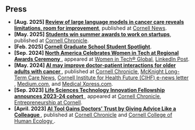 <h2 id="press" style="margin: 20px 0px 10px;">Press</h2>

<ul>
<li><strong>[Aug. 2025] <a href="https://www.human.cornell.edu/news/imported/2025/08/review-large-language-models-cancer-care-reveals-limitations-room-improvement">Review of large language models in cancer care reveals limitations, room for improvement</a></strong>, published at <a href="https://www.human.cornell.edu/news/imported/2025/08/review-large-language-models-cancer-care-reveals-limitations-room-improvement">Cornell News</a>.</li>
  
<li><strong>[May. 2025] <a href="https://news.cornell.edu/stories/2025/05/students-win-summer-awards-work-startups">Students win summer awards to work on startups</a></strong>, published at <a href="https://news.cornell.edu/stories/2025/05/students-win-summer-awards-work-startups">Cornell Chronicle</a>.</li>
  
<li><strong>[Feb. 2025] <a href="https://gradschool.cornell.edu/spotlights/student-spotlight-yuexing-hao/">Cornell Graduate School Student Spotlight</a></strong>.</li>

<li><strong>[Sep. 2024] <a href="https://women-in-tech.org/north-america-celebrates-women-in-tech-at-regional-awards-ceremony/"> North America Celebrates Women in Tech at Regional Awards Ceremony </a></strong>, appeared at <a href="https://women-in-tech.org/north-america-celebrates-women-in-tech-at-regional-awards-ceremony/">Women in Tech® Global</a>, <a href="https://www.linkedin.com/posts/womenintechorg_witga24-womenintech-womeninstem-activity-7243337963449794561-PvXX?utm_source=share&utm_medium=member_desktop">LinkedIn Post</a>.</li>

<li><strong>[May. 2024] <a href="https://news.cornell.edu/stories/2024/05/ai-may-improve-doctor-patient-interactions-older-adults-cancer"> AI may improve doctor-patient interactions for older adults with cancer </a></strong>, published at <a href="https://news.cornell.edu/stories/2024/05/ai-may-improve-doctor-patient-interactions-older-adults-cancer">Cornell Chronicle</a>, <a href="https://www.mcknights.com/news/report-ai-tool-could-boost-communication-for-older-adults-with-cancer/">McKnight Long-Term Care News</a>, <a href="https://ihf.cornell.edu/news/cihf-grants-funding-to-yuexing-haos-research-paper/"> Cornell Institute for Health Future (CIHF) e-news letter </a>, <a href="https://medium.com/acm-cscw/can-grandma-be-involved-in-her-next-clinical-decision-b12fc79c5b7">Medium.com</a>, and <a href="https://medicalxpress.com/news/2024-05-ai-doctorpatient-interactions-older-adults.html">Medical Xpress.com</a>.</li>

<li><strong>[Sep. 2023] <a href="https://news.cornell.edu/stories/2023/09/life-sciences-technology-innovation-fellowship-announces-2023-24-cohort"> Life Sciences Technology Innovation Fellowship announces 2023-24 cohort </a></strong>, appeared at <a href="https://news.cornell.edu/stories/2023/09/life-sciences-technology-innovation-fellowship-announces-2023-24-cohort">Cornell Chronicle</a>, <a href="https://eship.cornell.edu/life-sciences-technology-innovation-fellowship-cohort-2023/">Entrepreneurship at Cornell</a>.</li>

<li><strong>[April. 2023] <a href="https://tech.cornell.edu/news/ai-tool-gains-doctors-trust-by-giving-advice-like-a-colleague/"> AI Tool Gains Doctors’ Trust by Giving Advice Like a Colleague </a></strong>, published at <a href="https://news.cornell.edu/stories/2023/04/ai-tool-gains-doctors-trust-giving-advice-colleague">Cornell Chronicle</a> and <a href="https://www.human.cornell.edu/news/imported/2023/05/human-connection-and-collaboration-are-common-threads-faculty-and-students">Cornell College of Human Ecology </a>.</li>

</ul>
